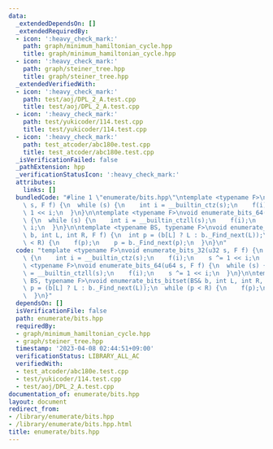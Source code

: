 ```yaml
---
data:
  _extendedDependsOn: []
  _extendedRequiredBy:
  - icon: ':heavy_check_mark:'
    path: graph/minimum_hamiltonian_cycle.hpp
    title: graph/minimum_hamiltonian_cycle.hpp
  - icon: ':heavy_check_mark:'
    path: graph/steiner_tree.hpp
    title: graph/steiner_tree.hpp
  _extendedVerifiedWith:
  - icon: ':heavy_check_mark:'
    path: test/aoj/DPL_2_A.test.cpp
    title: test/aoj/DPL_2_A.test.cpp
  - icon: ':heavy_check_mark:'
    path: test/yukicoder/114.test.cpp
    title: test/yukicoder/114.test.cpp
  - icon: ':heavy_check_mark:'
    path: test_atcoder/abc180e.test.cpp
    title: test_atcoder/abc180e.test.cpp
  _isVerificationFailed: false
  _pathExtension: hpp
  _verificationStatusIcon: ':heavy_check_mark:'
  attributes:
    links: []
  bundledCode: "#line 1 \"enumerate/bits.hpp\"\ntemplate <typename F>\nvoid enumerate_bits_32(u32\
    \ s, F f) {\n  while (s) {\n    int i = __builtin_ctz(s);\n    f(i);\n    s ^=\
    \ 1 << i;\n  }\n}\n\ntemplate <typename F>\nvoid enumerate_bits_64(u64 s, F f)\
    \ {\n  while (s) {\n    int i = __builtin_ctzll(s);\n    f(i);\n    s ^= 1 <<\
    \ i;\n  }\n}\n\ntemplate <typename BS, typename F>\nvoid enumerate_bits_bitset(BS&\
    \ b, int L, int R, F f) {\n  int p = (b[L] ? L : b._Find_next(L));\n  while (p\
    \ < R) {\n    f(p);\n    p = b._Find_next(p);\n  }\n}\n"
  code: "template <typename F>\nvoid enumerate_bits_32(u32 s, F f) {\n  while (s)\
    \ {\n    int i = __builtin_ctz(s);\n    f(i);\n    s ^= 1 << i;\n  }\n}\n\ntemplate\
    \ <typename F>\nvoid enumerate_bits_64(u64 s, F f) {\n  while (s) {\n    int i\
    \ = __builtin_ctzll(s);\n    f(i);\n    s ^= 1 << i;\n  }\n}\n\ntemplate <typename\
    \ BS, typename F>\nvoid enumerate_bits_bitset(BS& b, int L, int R, F f) {\n  int\
    \ p = (b[L] ? L : b._Find_next(L));\n  while (p < R) {\n    f(p);\n    p = b._Find_next(p);\n\
    \  }\n}"
  dependsOn: []
  isVerificationFile: false
  path: enumerate/bits.hpp
  requiredBy:
  - graph/minimum_hamiltonian_cycle.hpp
  - graph/steiner_tree.hpp
  timestamp: '2023-04-08 02:44:51+09:00'
  verificationStatus: LIBRARY_ALL_AC
  verifiedWith:
  - test_atcoder/abc180e.test.cpp
  - test/yukicoder/114.test.cpp
  - test/aoj/DPL_2_A.test.cpp
documentation_of: enumerate/bits.hpp
layout: document
redirect_from:
- /library/enumerate/bits.hpp
- /library/enumerate/bits.hpp.html
title: enumerate/bits.hpp
---
```

